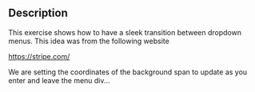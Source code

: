 ## Description

This exercise shows how to have a sleek transition between dropdown menus. This idea was from the following website

https://stripe.com/

We are setting the coordinates of the background span to update as you enter and leave the menu div...